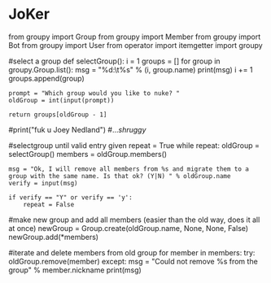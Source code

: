 # JoKer
from groupy import Group
from groupy import Member
from groupy import Bot
from groupy import User
from operator import itemgetter
import groupy

#select a group
def selectGroup():
    i = 1
    groups = []
    for group in groupy.Group.list():
        msg = "%d:\t%s" % (i, group.name)
        print(msg)
        i += 1
        groups.append(group)

    prompt = "Which group would you like to nuke? "
    oldGroup = int(input(prompt))

    return groups[oldGroup - 1]

#print("fuk u Joey Nedland")
#...*shruggy*

#selectgroup until valid entry given
repeat = True
while repeat:
    oldGroup = selectGroup()
    members = oldGroup.members()

    msg = "Ok, I will remove all members from %s and migrate them to a group with the same name. Is that ok? (Y|N) " % oldGroup.name
    verify = input(msg)

    if verify == "Y" or verify == 'y':
        repeat = False

#make new group and add all members (easier than the old way, does it all at once)
newGroup = Group.create(oldGroup.name, None, None, False)
newGroup.add(*members)

#iterate and delete members from old group
for member in members:
    try:
        oldGroup.remove(member)
    except:
        msg = "Could not remove %s from the group" % member.nickname
print(msg)
